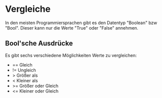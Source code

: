 # Vergleiche
In den meisten Programmiersprachen gibt es den Datentyp "Boolean" bzw "Bool".
Dieser kann nur die Werte "True" oder "False" annehmen.

## Bool'sche Ausdrücke
Es gibt sechs verschiedene Möglichkeiten Werte zu vergleichen:
* == Gleich
* != Ungleich
* \> Größer als
* < Kleiner als
* \>= Größer oder Gleich
* <= Kleiner oder Gleich

